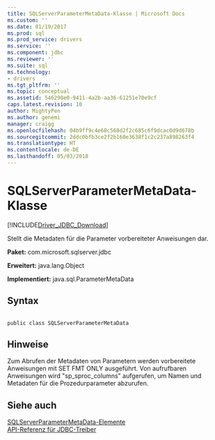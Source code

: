 ```yaml
---
title: SQLServerParameterMetaData-Klasse | Microsoft Docs
ms.custom: ''
ms.date: 01/19/2017
ms.prod: sql
ms.prod_service: drivers
ms.service: ''
ms.component: jdbc
ms.reviewer: ''
ms.suite: sql
ms.technology:
- drivers
ms.tgt_pltfrm: ''
ms.topic: conceptual
ms.assetid: 546290e0-9411-4a2b-aa36-61251e70e9cf
caps.latest.revision: 10
author: MightyPen
ms.author: genemi
manager: craigg
ms.openlocfilehash: 04b9ff9c4e68c568d2f2c685c6f9dcac0d9d678b
ms.sourcegitcommit: 2ddc0bfb3ce2f2b160e3638f1c2c237a898263f4
ms.translationtype: HT
ms.contentlocale: de-DE
ms.lasthandoff: 05/03/2018
---
```

# <a name="sqlserverparametermetadata-class"></a>SQLServerParameterMetaData-Klasse
[!INCLUDE[Driver_JDBC_Download](../../../includes/driver_jdbc_download.md)]

  Stellt die Metadaten für die Parameter vorbereiteter Anweisungen dar.  
  
 **Paket:** com.microsoft.sqlserver.jdbc  
  
 **Erweitert:** java.lang.Object  
  
 **Implementiert:** java.sql.ParameterMetaData  
  
## <a name="syntax"></a>Syntax  
  
```  
  
public class SQLServerParameterMetaData  
```  
  
## <a name="remarks"></a>Hinweise  
 Zum Abrufen der Metadaten von Parametern werden vorbereitete Anweisungen mit SET FMT ONLY ausgeführt. Von aufrufbaren Anweisungen wird "sp_sproc_columns" aufgerufen, um Namen und Metadaten für die Prozedurparameter abzurufen.  
  
## <a name="see-also"></a>Siehe auch  
 [SQLServerParameterMetaData-Elemente](../../../connect/jdbc/reference/sqlserverparametermetadata-members.md)   
 [API-Referenz für JDBC-Treiber](../../../connect/jdbc/reference/jdbc-driver-api-reference.md)  
  
  
